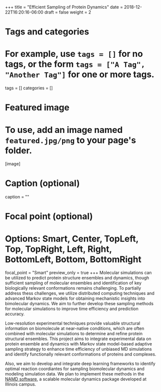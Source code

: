 +++
title = "Efficient Sampling of Protein Dynamics"
date = 2018-12-22T16:20:16-06:00
draft = false
weight = 2
# Tags and categories
# For example, use `tags = []` for no tags, or the form `tags = ["A Tag", "Another Tag"]` for one or more tags.
tags = []
categories = []

# Featured image
# To use, add an image named `featured.jpg/png` to your page's folder. 
[image]
  # Caption (optional)
  caption = ""

  # Focal point (optional)
  # Options: Smart, Center, TopLeft, Top, TopRight, Left, Right, BottomLeft, Bottom, BottomRight
  focal_point = "Smart"
  preview_only = true
+++
Molecular simulations can be utilized to predict protein structure ensembles and dynamics, though sufficient sampling of molecular ensembles and identification of key biologically relevant conformations remains challenging. To partially address thess challenges, we utilize distributed computing techniques and advanced Markov state models for obtaining mechanistic insights into bimolecular dynamics. We aim to further develop these sampling methods for molecular simulations to improve time efficiency and prediction accuracy.  

Low-resolution experimental techniques provide valuable structural information on biomolecule at near-native conditions, which are often combined with molecular simulations to determine and refine protein structural ensembles. This project aims to integrate experimental data on protein ensemble and dynamics with Markov state model-based adaptive sampling strategy to enhance time efficiency of unbiased MD simulations and identify functionally relevant conformations of proteins and complexes. 

Also, we aim to develop and integrate deep learning frameworks to identify optimal reaction coordiantes for sampling biomolecular dynamics and modeling simulation data. We plan to implement these methods in the [NAMD software](http://www.ks.uiuc.edu/Research/namd/), a scalable molecular dynamics package developed at Illinois campus.  

